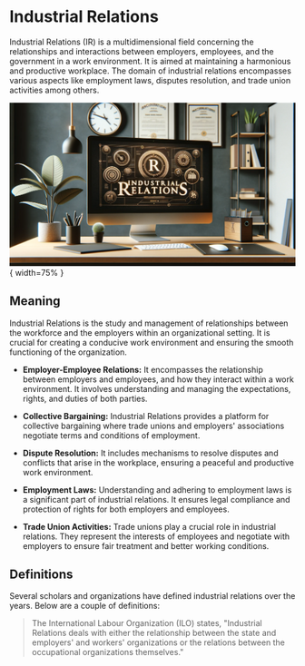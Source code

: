 # Industrial Relations

Industrial Relations (IR) is a multidimensional field concerning the relationships and interactions between employers, employees, and the government in a work environment. It is aimed at maintaining a harmonious and productive workplace. The domain of industrial relations encompasses various aspects like employment laws, disputes resolution, and trade union activities among others.

![Industrial Relations](ir.png){ width=75% }

## Meaning

Industrial Relations is the study and management of relationships between the workforce and the employers within an organizational setting. It is crucial for creating a conducive work environment and ensuring the smooth functioning of the organization.

- **Employer-Employee Relations:** It encompasses the relationship between employers and employees, and how they interact within a work environment. It involves understanding and managing the expectations, rights, and duties of both parties.

- **Collective Bargaining:** Industrial Relations provides a platform for collective bargaining where trade unions and employers' associations negotiate terms and conditions of employment.

- **Dispute Resolution:** It includes mechanisms to resolve disputes and conflicts that arise in the workplace, ensuring a peaceful and productive work environment.

- **Employment Laws:** Understanding and adhering to employment laws is a significant part of industrial relations. It ensures legal compliance and protection of rights for both employers and employees.

- **Trade Union Activities:** Trade unions play a crucial role in industrial relations. They represent the interests of employees and negotiate with employers to ensure fair treatment and better working conditions.

## Definitions

Several scholars and organizations have defined industrial relations over the years. Below are a couple of definitions:


> The International Labour Organization (ILO) states, "Industrial Relations deals with either the relationship between the state and employers' and workers' organizations or the relations between the occupational organizations themselves."

